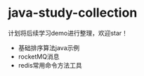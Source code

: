 # java-study-collection
计划将后续学习demo进行整理，欢迎star！<br>

* 基础排序算法java示例<br>
* rocketMQ消息<br>
* redis常用命令方法工具<br>

